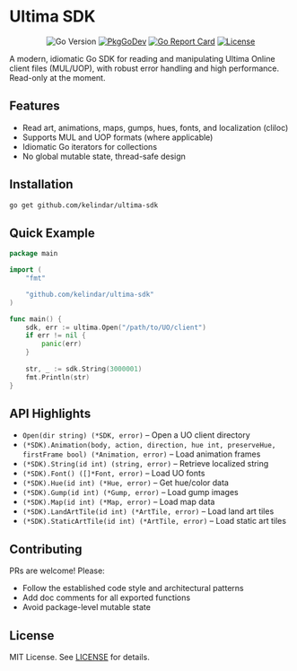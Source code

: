 # Ultima SDK

<p align="center">
  <img src="https://img.shields.io/github/go-mod/go-version/kelindar/ultima-sdk" alt="Go Version">
  <a href="https://pkg.go.dev/github.com/kelindar/ultima-sdk"><img src="https://pkg.go.dev/badge/github.com/kelindar/ultima-sdk" alt="PkgGoDev"></a>
  <a href="https://goreportcard.com/report/github.com/kelindar/ultima-sdk"><img src="https://goreportcard.com/badge/github.com/kelindar/ultima-sdk" alt="Go Report Card"></a>
  <a href="https://opensource.org/licenses/MIT"><img src="https://img.shields.io/badge/License-MIT-blue.svg" alt="License"></a>
</p>

A modern, idiomatic Go SDK for reading and manipulating Ultima Online client files (MUL/UOP), with robust error handling and high performance. Read-only at the moment.

## Features

- Read art, animations, maps, gumps, hues, fonts, and localization (cliloc)
- Supports MUL and UOP formats (where applicable)
- Idiomatic Go iterators for collections
- No global mutable state, thread-safe design

## Installation

```sh
go get github.com/kelindar/ultima-sdk
```

## Quick Example

```go
package main

import (
	"fmt"

	"github.com/kelindar/ultima-sdk"
)

func main() {
	sdk, err := ultima.Open("/path/to/UO/client")
	if err != nil {
		panic(err)
	}
	
	str, _ := sdk.String(3000001)
	fmt.Println(str)
}
```

## API Highlights

- `Open(dir string) (*SDK, error)` – Open a UO client directory
- `(*SDK).Animation(body, action, direction, hue int, preserveHue, firstFrame bool) (*Animation, error)` – Load animation frames
- `(*SDK).String(id int) (string, error)` – Retrieve localized string
- `(*SDK).Font() ([]*Font, error)` – Load UO fonts
- `(*SDK).Hue(id int) (*Hue, error)` – Get hue/color data
- `(*SDK).Gump(id int) (*Gump, error)` – Load gump images
- `(*SDK).Map(id int) (*Map, error)` – Load map data
- `(*SDK).LandArtTile(id int) (*ArtTile, error)` – Load land art tiles
- `(*SDK).StaticArtTile(id int) (*ArtTile, error)` – Load static art tiles

## Contributing

PRs are welcome! Please:
- Follow the established code style and architectural patterns
- Add doc comments for all exported functions
- Avoid package-level mutable state

## License

MIT License. See [LICENSE](LICENSE) for details.
